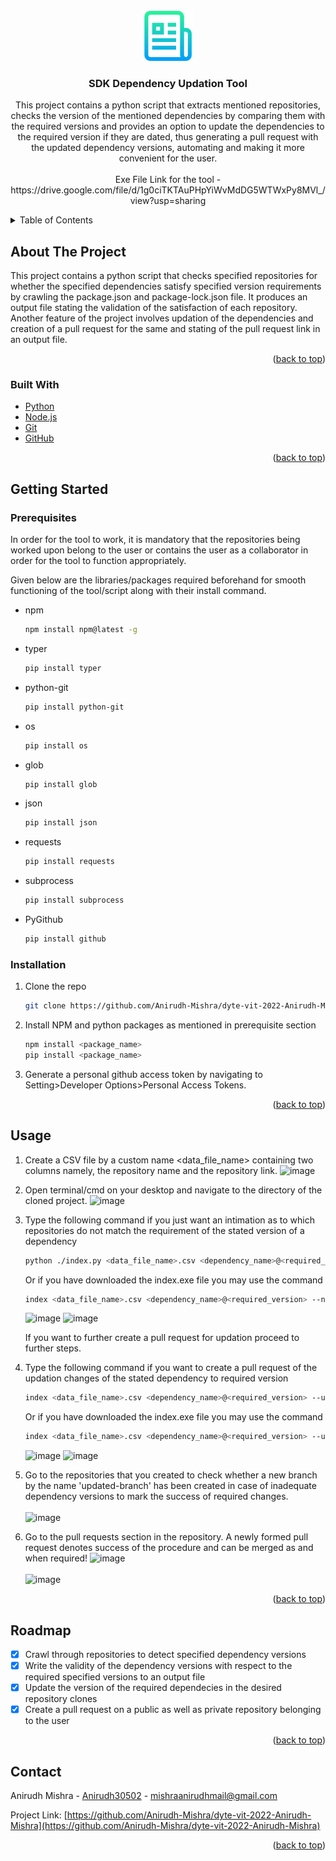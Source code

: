
<!-- PROJECT LOGO -->
<br />
<div align="center">
  <a href="https://github.com/github_username/repo_name">
    <img src="images/logo.png" alt="Logo" width="80" height="80">
  </a>

<h3 align="center">SDK Dependency Updation Tool</h3>

  <p align="center">
    This project contains a python script that extracts mentioned repositories, checks the version of the mentioned dependencies by comparing them with the required versions and provides an option to update the dependencies to the required version if they are dated, thus generating a pull request with the updated dependency versions, automating and making it more convenient for the user.<br><br>
    Exe File Link for the tool - https://drive.google.com/file/d/1g0ciTKTAuPHpYiWvMdDG5WTWxPy8MVl_/view?usp=sharing
  </p>
</div>



<!-- TABLE OF CONTENTS -->
<details>
  <summary>Table of Contents</summary>
  <ol>
    <li>
      <a href="#about-the-project">About The Project</a>
      <ul>
        <li><a href="#built-with">Built With</a></li>
      </ul>
    </li>
    <li>
      <a href="#getting-started">Getting Started</a>
      <ul>
        <li><a href="#prerequisites">Prerequisites</a></li>
        <li><a href="#installation">Installation</a></li>
      </ul>
    </li>
    <li><a href="#usage">Usage</a></li>
    <li><a href="#roadmap">Roadmap</a></li>
    <li><a href="#contact">Contact</a></li>
  </ol>
</details>



<!-- ABOUT THE PROJECT -->
## About The Project

This project contains a python script that checks specified repositories for whether the specified dependencies satisfy specified version requirements by crawling the package.json and package-lock.json file. It produces an output file stating the validation of the satisfaction of each repository. Another feature of the project involves updation of the dependencies and creation of a pull request for the same and stating of the pull request link in an output file.

<p align="right">(<a href="#top">back to top</a>)</p>


### Built With

* [Python](https://www.python.org/)
* [Node.js](https://nodejs.org/)
* [Git](https://git-scm.com/)
* [GitHub](https://github.com/)


<p align="right">(<a href="#top">back to top</a>)</p>



<!-- GETTING STARTED -->
## Getting Started


### Prerequisites

In order for the tool to work, it is mandatory that the repositories being worked upon belong to the user or contains the user as a collaborator in order for the tool to function appropriately. 

Given below are the libraries/packages required beforehand for smooth functioning of the tool/script along with their install command.
* npm
  ```sh
  npm install npm@latest -g
  ```

* typer
  ```sh
  pip install typer
  ```

* python-git
  ```sh
  pip install python-git
  ```
  
* os
  ```sh
  pip install os
  ```
  
* glob
  ```sh
  pip install glob
  ```
  
* json
  ```sh
  pip install json
  ```

* requests
  ```sh
  pip install requests
  ```
  
* subprocess
  ```sh
  pip install subprocess
  ```

* PyGithub
  ```sh
  pip install github
  ```

### Installation

1. Clone the repo
   ```sh
   git clone https://github.com/Anirudh-Mishra/dyte-vit-2022-Anirudh-Mishra.git)
   ```
2. Install NPM and python packages as mentioned in prerequisite section
   ```sh
   npm install <package_name>
   pip install <package_name>
   ```
3. Generate a personal github access token by navigating to Setting>Developer Options>Personal Access Tokens. 

<p align="right">(<a href="#top">back to top</a>)</p>



<!-- USAGE EXAMPLES -->
## Usage


1. Create a CSV file by a custom name <data_file_name> containing two columns namely, the repository name and the repository link.
  ![image](https://user-images.githubusercontent.com/63184549/171474001-d9b07c42-e859-491c-8861-f64d3168f36d.png)

2. Open terminal/cmd on your desktop and navigate to the directory of the cloned project.
   ![image](https://user-images.githubusercontent.com/63184549/171472999-e9f4da5f-75f3-4428-b186-cfbf1a93276c.png)

3. Type the following command if you just want an intimation as to which repositories do not match the requirement of the stated version of a dependency
   ```sh
   python ./index.py <data_file_name>.csv <dependency_name>@<required_version> --no-update
   ```
   Or if you have downloaded the index.exe file you may use the command
   ```sh
   index <data_file_name>.csv <dependency_name>@<required_version> --no-update
   ```
   ![image](https://user-images.githubusercontent.com/63184549/171484794-97d23345-db97-4b88-b8a2-8258d9c994a2.png)
   ![image](https://user-images.githubusercontent.com/63184549/171475575-18f346b8-b2d2-4ceb-a532-9d28d7eef75d.png)
   
   If you want to further create a pull request for updation proceed to further steps.
   
4. Type the following command if you want to create a pull request of the updation changes of the stated dependency to required version
   ```sh
   index <data_file_name>.csv <dependency_name>@<required_version> --update
   ```
   Or if you have downloaded the index.exe file you may use the command
   ```sh
   index <data_file_name>.csv <dependency_name>@<required_version> --update
   ```
   ![image](https://user-images.githubusercontent.com/63184549/171484996-4b42bda5-f166-4c90-a710-39e170b9ba1e.png)
   ![image](https://user-images.githubusercontent.com/63184549/171479977-5f22d880-f60c-4a32-85bf-1e19b96a1ddd.png)
   
5. Go to the repositories that you created to check whether a new branch by the name 'updated-branch' has been created in case of inadequate dependency versions to        mark the success of required changes.<br><br>
   ![image](https://user-images.githubusercontent.com/63184549/171480474-8bf646bf-f652-47b4-9221-9244e3ac4341.png)
   
6. Go to the pull requests section in the repository. A newly formed pull request denotes success of the procedure and can be merged as and when required!
   ![image](https://user-images.githubusercontent.com/63184549/171480527-f2f409e0-772f-4ae3-9e5e-ddf72fb7a243.png)<br><br>
   ![image](https://user-images.githubusercontent.com/63184549/171480204-11e67c71-f94a-432f-948d-3d44a7a4cd97.png)

<p align="right">(<a href="#top">back to top</a>)</p>



<!-- ROADMAP -->
## Roadmap

- [x] Crawl through repositories to detect specified dependency versions
- [x] Write the validity of the dependency versions with respect to the required specified versions to an output file
- [x] Update the version of the required dependecies in the desired repository clones
- [x] Create a pull request on a public as well as private repository belonging to the user

<p align="right">(<a href="#top">back to top</a>)</p>


<!-- CONTACT -->
## Contact

Anirudh Mishra - [Anirudh30502](https://twitter.com/Anirudh30502) - mishraanirudhmail@gmail.com

Project Link: [https://github.com/Anirudh-Mishra/dyte-vit-2022-Anirudh-Mishra](https://github.com/Anirudh-Mishra/dyte-vit-2022-Anirudh-Mishra)

<p align="right">(<a href="#top">back to top</a>)</p>



<!-- MARKDOWN LINKS & IMAGES -->
<!-- https://www.markdownguide.org/basic-syntax/#reference-style-links -->
[contributors-shield]: https://img.shields.io/github/contributors/github_username/repo_name.svg?style=for-the-badge
[contributors-url]: https://github.com/github_username/repo_name/graphs/contributors
[forks-shield]: https://img.shields.io/github/forks/github_username/repo_name.svg?style=for-the-badge
[forks-url]: https://github.com/github_username/repo_name/network/members
[stars-shield]: https://img.shields.io/github/stars/github_username/repo_name.svg?style=for-the-badge
[stars-url]: https://github.com/github_username/repo_name/stargazers
[issues-shield]: https://img.shields.io/github/issues/github_username/repo_name.svg?style=for-the-badge
[issues-url]: https://github.com/github_username/repo_name/issues
[license-shield]: https://img.shields.io/github/license/github_username/repo_name.svg?style=for-the-badge
[license-url]: https://github.com/github_username/repo_name/blob/master/LICENSE.txt
[linkedin-shield]: https://img.shields.io/badge/-LinkedIn-black.svg?style=for-the-badge&logo=linkedin&colorB=555
[linkedin-url]: https://linkedin.com/in/linkedin_username
[product-screenshot]: images/screenshot.png

